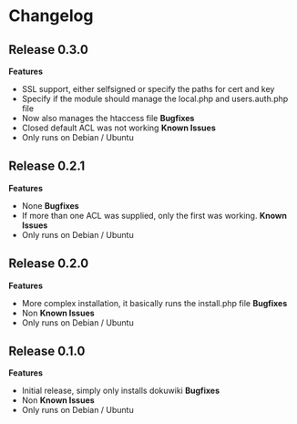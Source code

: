 # Changelog

## Release 0.3.0

**Features**
 - SSL support, either selfsigned or specify the paths for cert and key
 - Specify if the module should manage the local.php and users.auth.php file
 - Now also manages the htaccess file
**Bugfixes**
 - Closed default ACL was not working
**Known Issues**
 - Only runs on Debian / Ubuntu

## Release 0.2.1

**Features**
 - None
**Bugfixes**
 - If more than one ACL was supplied, only the first was working.
**Known Issues**
 - Only runs on Debian / Ubuntu

## Release 0.2.0

**Features**
 - More complex installation, it basically runs the install.php file
**Bugfixes**
 - Non
**Known Issues**
 - Only runs on Debian / Ubuntu

## Release 0.1.0

**Features**
 - Initial release, simply only installs dokuwiki
**Bugfixes**
 - Non
**Known Issues**
 - Only runs on Debian / Ubuntu
